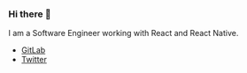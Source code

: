 ### Hi there 👋
I am a Software Engineer working with React and React Native.

- [GitLab](https://gitlab.com/mjaskowska)
- [Twitter](https://twitter.com/m_jaskowska)
